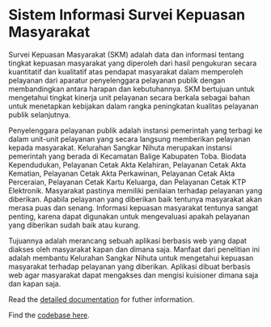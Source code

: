 # Sistem Informasi Survei Kepuasan Masyarakat

Survei Kepuasan Masyarakat (SKM) adalah data dan informasi tentang tingkat kepuasan masyarakat yang diperoleh dari hasil pengukuran secara kuantitatif dan kualitatif atas pendapat masyarakat dalam memperoleh pelayanan dari aparatur penyelenggara pelayanan publik dengan membandingkan antara harapan dan kebutuhannya. SKM bertujuan untuk mengetahui tingkat kinerja unit pelayanan secara berkala sebagai bahan untuk menetapkan kebijakan dalam rangka peningkatan kualitas pelayanan publik selanjutnya.

Penyelenggara pelayanan publik adalah instansi pemerintah yang terbagi ke dalam unit-unit pelayanan yang secara langsung memberikan pelayanan kepada masyarakat. Kelurahan Sangkar Nihuta merupakan instansi pemerintah yang berada di Kecamatan Balige Kabupaten Toba. Biodata Kependudukan, Pelayanan Cetak Akta Kelahiran, Pelayanan Cetak Akta Kematian, Pelayanan Cetak Akta Perkawinan, Pelayanan Cetak Akta Perceraian, Pelayanan Cetak Kartu Keluarga, dan Pelayanan Cetak KTP Elektronik. Masyarakat pastinya memiliki penilaian terhadap pelayanan yang diberikan. Apabila pelayanan yang diberikan baik tentunya masyarakat akan merasa puas dan senang. Informasi kepuasan masyarakat tentunya sangat penting, karena dapat digunakan untuk mengevaluasi apakah pelayanan yang diberikan sudah baik atau kurang. 

Tujuannya adalah merancang sebuah aplikasi berbasis web yang dapat diakses oleh masyarakat kapan dan dimana saja. Manfaat dari penelitian ini adalah membantu Kelurahan Sangkar Nihuta untuk mengetahui kepuasan masyarakat terhadap pelayanan yang diberikan. Aplikasi dibuat berbasis web agar masyarakat dapat mengakses dan mengisi kuisioner dimana saja dan kapan saja.

Read the [detailed documentation](/docs/README.md) for futher information.

Find the [codebase here](/webapp).
